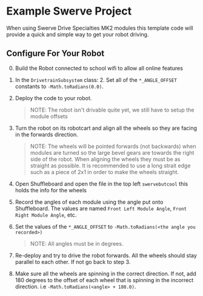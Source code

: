 # Example Swerve Project

When using Swerve Drive Specialties MK2 modules this template code will provide a quick and simple way to get your robot driving.


## Configure For Your Robot

0. Build the Robot connected to school wifi to allow all online features

1. In the `DrivetrainSubsystem` class:
    2. Set all of the `*_ANGLE_OFFSET` constants to `-Math.toRadians(0.0)`.

2. Deploy the code to your robot.
    > NOTE: The robot isn't drivable quite yet, we still have to setup the module offsets

3. Turn the robot on its robotcart and align all the wheels so they are facing in the forwards direction.
    > NOTE: The wheels will be pointed forwards (not backwards) when modules are turned so the large bevel gears are towards the right side of the robot. When aligning the wheels they must be as straight as possible. It is recommended to use a long strait edge such as a piece of 2x1 in order to make the wheels straight.

4. Open Shuffleboard and open the file in the top left `swervebutcool` this holds the info for the wheels

5. Record the angles of each module using the angle put onto Shuffleboard. The values are named
    `Front Left Module Angle`, `Front Right Module Angle`, etc.

6. Set the values of the `*_ANGLE_OFFSET` to `-Math.toRadians(<the angle you recorded>)`
    > NOTE: All angles must be in degrees.

7. Re-deploy and try to drive the robot forwards. All the wheels should stay parallel to each other. If not go back to
    step 3.

8. Make sure all the wheels are spinning in the correct direction. If not, add 180 degrees to the offset of each wheel
    that is spinning in the incorrect direction. i.e `-Math.toRadians(<angle> + 180.0)`.